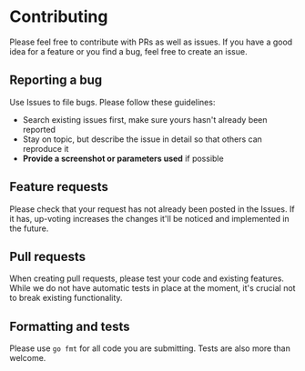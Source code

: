 # Contributing

Please feel free to contribute with PRs as well as issues. If you have a good
idea for a feature or you find a bug, feel free to create an issue.

## Reporting a bug

Use Issues to file bugs. Please follow these guidelines:

* Search existing issues first, make sure yours hasn't already been reported
* Stay on topic, but describe the issue in detail so that others can reproduce
  it
* **Provide a screenshot or parameters used** if possible

## Feature requests

Please check that your request has not already been posted in the Issues. If it
has, up-voting increases the changes it'll be noticed and implemented in the
future.

## Pull requests

When creating pull requests, please test your code and existing features. While
we do not have automatic tests in place at the moment, it's crucial not to break
existing functionality.

## Formatting and tests

Please use `go fmt` for all code you are submitting. Tests are also more than
welcome.
